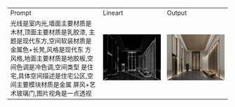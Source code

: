 <table>
  <tr>
    <td>Prompt</td>
    <td>Lineart</td>
    <td>Output</td>
  </tr>
  <tr>
    <td>光线是室内光,墙面主要材质是木材,顶面主要材质是乳胶漆,
      主题是现代东方,空间软装材质是金属色+长凳,风格是现代东
      方风格,地面主要材质是地胶板,空间色调是冷色调,空间类型
      是住宅,具体空间描述是住宅公区,空间主要模块材质是金属
      屏风+艺术玻璃门,图片视角是一点透视</td>
    <td><img src="https://github.com/RLSNLP/Image-Generation-Examples/blob/main/Background/images/image2023-11-15_15-36-50.png" width="1000"> </td>
    <td><img src="https://github.com/RLSNLP/Image-Generation-Examples/blob/main/Background/images/image2023-11-15_15-37-1.png" width="1000"> </td>
  </tr>
</table>
